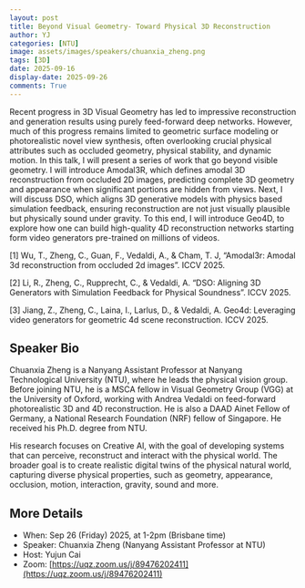 ```yaml
---
layout: post
title: Beyond Visual Geometry- Toward Physical 3D Reconstruction
author: YJ
categories: [NTU]
image: assets/images/speakers/chuanxia_zheng.png 
tags: [3D]
date: 2025-09-16
display-date: 2025-09-26
comments: True
---
```

Recent progress in 3D Visual Geometry has led to impressive reconstruction and generation results using purely feed-forward deep networks. However, much of this progress remains limited to geometric surface modeling or photorealistic novel view synthesis, often overlooking crucial physical attributes such as occluded geometry, physical stability, and dynamic motion. In this talk, I will present a series of work that go beyond visible geometry. I will introduce Amodal3R, which defines amodal 3D reconstruction from occluded 2D images, predicting complete 3D geometry and appearance when significant portions are hidden from views. Next, I will discuss DSO, which aligns 3D generative models with physics based simulation feedback, ensuring reconstruction are not just visually plausible but physically sound under gravity. To this end, I will introduce Geo4D, to explore how one can build high-quality 4D reconstruction networks starting form video generators pre-trained on millions of videos.

[1] Wu, T., Zheng, C., Guan, F., Vedaldi, A., & Cham, T. J, “Amodal3r: Amodal 3d reconstruction from occluded 2d images”. ICCV 2025.

[2] Li, R., Zheng, C., Rupprecht, C., & Vedaldi, A. “DSO: Aligning 3D Generators with Simulation Feedback for Physical Soundness”. ICCV 2025.

[3] Jiang, Z., Zheng, C., Laina, I., Larlus, D., & Vedaldi, A. Geo4d: Leveraging video generators for geometric 4d scene reconstruction. ICCV 2025.


## Speaker Bio

Chuanxia Zheng is a Nanyang Assistant Professor at Nanyang Technological University (NTU), where he leads the physical vision group. Before joining NTU, he is a MSCA fellow in Visual Geometry Group (VGG) at the University of Oxford, working with Andrea Vedaldi on feed-forward photorealistic 3D and 4D reconstruction. He is also a DAAD Ainet Fellow of Germany, a National Research Foundation (NRF) fellow of Singapore. He received his Ph.D. degree from NTU.

His research focuses on Creative AI, with the goal of developing systems that can perceive, reconstruct and interact with the physical world. The broader goal is to create realistic digital twins of the physical natural world, capturing diverse physical properties, such as geometry, appearance, occlusion, motion, interaction, gravity, sound and more.

## More Details

- When: Sep 26 (Friday) 2025, at 1-2pm (Brisbane time)
- Speaker: Chuanxia Zheng (Nanyang Assistant Professor at NTU)
- Host: Yujun Cai
- Zoom: [https://uqz.zoom.us/j/89476202411](https://uqz.zoom.us/j/89476202411) 

